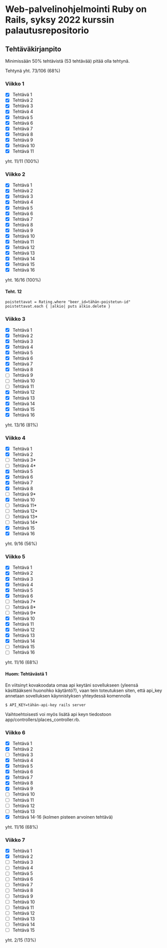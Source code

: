 # Web-palvelinohjelmointi Ruby on Rails, syksy 2022 kurssin palautusrepositorio

## Tehtäväkirjanpito

Minimissään 50% tehtävistä (53 tehtävää) pitää olla tehtynä.

Tehtynä yht. 73/106 (68%)

### Viikko 1

- [x] Tehtävä 1
- [x] Tehtävä 2
- [x] Tehtävä 3
- [x] Tehtävä 4
- [x] Tehtävä 5
- [x] Tehtävä 6
- [x] Tehtävä 7
- [x] Tehtävä 8
- [x] Tehtävä 9
- [x] Tehtävä 10
- [x] Tehtävä 11

yht. 11/11 (100%)

### Viikko 2

- [x] Tehtävä 1
- [x] Tehtävä 2
- [x] Tehtävä 3
- [x] Tehtävä 4
- [x] Tehtävä 5
- [x] Tehtävä 6
- [x] Tehtävä 7
- [x] Tehtävä 8
- [x] Tehtävä 9
- [x] Tehtävä 10
- [x] Tehtävä 11
- [x] Tehtävä 12
- [x] Tehtävä 13
- [x] Tehtävä 14
- [x] Tehtävä 15
- [x] Tehtävä 16

yht. 16/16 (100%)

#### Teht. 12

```
poistettavat = Rating.where "beer_id=tähän-poistetun-id"
poistettavat.each { |alkio| puts alkio.delete }
```

### Viikko 3

- [x] Tehtävä 1
- [x] Tehtävä 2
- [x] Tehtävä 3
- [x] Tehtävä 4
- [x] Tehtävä 5
- [x] Tehtävä 6
- [x] Tehtävä 7
- [x] Tehtävä 8
- [ ] Tehtävä 9
- [ ] Tehtävä 10
- [ ] Tehtävä 11
- [x] Tehtävä 12
- [x] Tehtävä 13
- [x] Tehtävä 14
- [x] Tehtävä 15
- [x] Tehtävä 16

yht. 13/16 (81%)

### Viikko 4

- [x] Tehtävä 1
- [x] Tehtävä 2
- [ ] Tehtävä 3*
- [ ] Tehtävä 4*
- [x] Tehtävä 5
- [x] Tehtävä 6
- [x] Tehtävä 7
- [x] Tehtävä 8
- [ ] Tehtävä 9*
- [x] Tehtävä 10
- [ ] Tehtävä 11*
- [ ] Tehtävä 12*
- [ ] Tehtävä 13*
- [ ] Tehtävä 14*
- [x] Tehtävä 15
- [x] Tehtävä 16

yht. 9/16 (56%)


### Viikko 5

- [x] Tehtävä 1
- [x] Tehtävä 2
- [x] Tehtävä 3
- [x] Tehtävä 4
- [x] Tehtävä 5
- [x] Tehtävä 6
- [ ] Tehtävä 7*
- [ ] Tehtävä 8*
- [ ] Tehtävä 9*
- [x] Tehtävä 10
- [x] Tehtävä 11
- [x] Tehtävä 12
- [x] Tehtävä 13
- [x] Tehtävä 14
- [ ] Tehtävä 15
- [ ] Tehtävä 16

yht. 11/16 (68%)

#### Huom: Tehtävästä 1

En viitsinyt kovakoodata omaa api keytäni sovellukseen (yleensä käsittääkseni
huonohko käytäntö?), vaan tein toteutuksen siten, että api_key annetaan
sovelluksen käynnistyksen yhteydessä komennolla

```
$ API_KEY=tähän-api-key rails server
```

Vaihtoehtoisesti voi myös lisätä api keyn tiedostoon app/controllers/places_controller.rb.


### Viikko 6

- [x] Tehtävä 1
- [x] Tehtävä 2
- [ ] Tehtävä 3
- [x] Tehtävä 4
- [x] Tehtävä 5
- [x] Tehtävä 6
- [x] Tehtävä 7
- [x] Tehtävä 8
- [x] Tehtävä 9
- [ ] Tehtävä 10
- [ ] Tehtävä 11
- [ ] Tehtävä 12
- [ ] Tehtävä 13
- [x] Tehtävä 14-16 (kolmen pisteen arvoinen tehtävä)

yht. 11/16 (68%)

### Viikko 7

- [x] Tehtävä 1
- [x] Tehtävä 2
- [ ] Tehtävä 3
- [ ] Tehtävä 4
- [ ] Tehtävä 5
- [ ] Tehtävä 6
- [ ] Tehtävä 7
- [ ] Tehtävä 8
- [ ] Tehtävä 9
- [ ] Tehtävä 10
- [ ] Tehtävä 11
- [ ] Tehtävä 12
- [ ] Tehtävä 13
- [ ] Tehtävä 14
- [ ] Tehtävä 15

yht. 2/15 (13%)